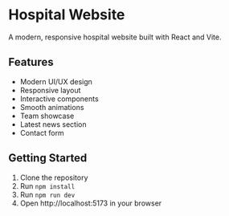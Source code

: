 # Hospital Website

A modern, responsive hospital website built with React and Vite.

## Features

- Modern UI/UX design
- Responsive layout
- Interactive components
- Smooth animations
- Team showcase
- Latest news section
- Contact form

## Getting Started

1. Clone the repository
2. Run `npm install`
3. Run `npm run dev`
4. Open http://localhost:5173 in your browser